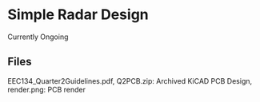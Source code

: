 # Simple Radar Design
Currently Ongoing

## Files
EEC134_Quarter2Guidelines.pdf, Q2PCB.zip: Archived KiCAD PCB Design, render.png: PCB render
